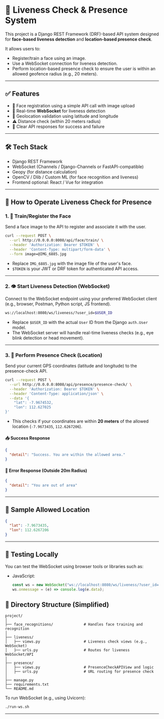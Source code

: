 # 📍 Liveness Check & Presence System

This project is a Django REST Framework (DRF)-based API system designed for **face-based liveness detection** and **location-based presence check**.

It allows users to:

- Register/train a face using an image.
- Use a WebSocket connection for liveness detection.
- Perform location-based presence check to ensure the user is within an allowed geofence radius (e.g., 20 meters).

---

## ✅ Features

- 🔐 Face registration using a simple API call with image upload
- 📡 Real-time **WebSocket** for liveness detection
- 📍 Geolocation validation using latitude and longitude
- ⚠️ Distance check (within 20 meters radius)
- 💬 Clear API responses for success and failure

---

## 🛠️ Tech Stack

- Django REST Framework
- WebSocket (Channels / Django-Channels or FastAPI-compatible)
- Geopy (for distance calculation)
- OpenCV / Dlib / Custom ML (for face recognition and liveness)
- Frontend optional: React / Vue for integration

---

## 🚀 How to Operate Liveness Check for Presence

### 1. 🧠 Train/Register the Face

Send a face image to the API to register and associate it with the user.

```bash
curl --request POST \
  --url http://0.0.0.0:8008/api/face/train/ \
  --header 'Authorization: Bearer $TOKEN' \
  --header 'Content-Type: multipart/form-data' \
  --form image=@IMG_6885.jpg
```

- Replace `IMG_6885.jpg` with the image file of the user's face.
- `$TOKEN` is your JWT or DRF token for authenticated API access.

---

### 2. 👁️ Start Liveness Detection (WebSocket)

Connect to the WebSocket endpoint using your preferred WebSocket client (e.g., browser, Postman, Python script, JS frontend).

```bash
ws://localhost:8080/ws/liveness/?user_id=$USER_ID
```

- Replace `$USER_ID` with the actual `User` ID from the Django `auth.User` model.
- The WebSocket server will handle real-time liveness checks (e.g., eye blink detection or head movement).

---

### 3. 📍 Perform Presence Check (Location)

Send your current GPS coordinates (latitude and longitude) to the presence-check API.

```bash
curl --request POST \
  --url http://0.0.0.0:8008/api/presence/presence-check/ \
  --header 'Authorization: Bearer $TOKEN' \
  --header 'Content-Type: application/json' \
  --data '{
    "lat": -7.9674532,
    "lon": 112.627025
}'
```

- This checks if your coordinates are within **20 meters** of the allowed location (`-7.9673435`, `112.6267206`).

#### 📥 Success Response

```json
{
  "detail": "Success. You are within the allowed area."
}
```

#### 🚫 Error Response (Outside 20m Radius)

```json
{
  "detail": "You are out of area"
}
```

---

## 📌 Sample Allowed Location

```json
{
  "lat": -7.9673435,
  "lon": 112.6267206
}
```

---

## 🧪 Testing Locally

You can test the WebSocket using browser tools or libraries such as:

- JavaScript:
  ```js
  const ws = new WebSocket("ws://localhost:8080/ws/liveness/?user_id=1");
  ws.onmessage = (e) => console.log(e.data);
  ```

## 📂 Directory Structure (Simplified)

```
project/
│
├── face_recognitions/              # Handles face training and recognition
│
├── liveness/
│   ├── views.py                    # Liveness check views (e.g., WebSocket)
│   ├── urls.py                     # Routes for liveness WebSocket/API
│
├── presence/
│   ├── views.py                    # PresenceCheckAPIView and logic
│   ├── urls.py                     # URL routing for presence check
│
├── manage.py
├── requirements.txt
└── README.md
```

To run WebSocket (e.g., using Uvicorn):

```bash
./run-ws.sh
```

---
